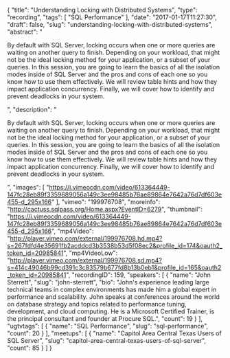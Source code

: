 {
  "title": "Understanding Locking with Distributed Systems",
  "type": "recording",
  "tags": [
    "SQL Performance"
  ],
  "date": "2017-01-17T11:27:30",
  "draft": false,
  "slug": "understanding-locking-with-distributed-systems",
  "abstract": "<p>By default with SQL Server, locking occurs when one or more queries are waiting on another query to finish. Depending on your workload, that might not be the ideal locking method for your application, or a subset of your queries. In this session, you are going to learn the basics of all the isolation modes inside of SQL Server and the pros and cons of each one so you know how to use them effectively. We will review table hints and how they impact application concurrency. Finally, we will cover how to identify and prevent deadlocks in your system.</p>",
  "description": "<p>By default with SQL Server, locking occurs when one or more queries are waiting on another query to finish. Depending on your workload, that might not be the ideal locking method for your application, or a subset of your queries. In this session, you are going to learn the basics of all the isolation modes inside of SQL Server and the pros and cons of each one so you know how to use them effectively. We will review table hints and how they impact application concurrency. Finally, we will cover how to identify and prevent deadlocks in your system.</p>",
  "images": [
    "https://i.vimeocdn.com/video/613364449-147fc28eb89f3359689056a149c3ee98485b76ae89864e7642a76d7df603e455-d_295x166"
  ],
  "vimeo": "199976708",
  "moreinfo": "http://cactuss.sqlpass.org/Home.aspx?EventID=6279",
  "thumbnail": "https://i.vimeocdn.com/video/613364449-147fc28eb89f3359689056a149c3ee98485b76ae89864e7642a76d7df603e455-d_295x166",
  "mp4Video": "http://player.vimeo.com/external/199976708.hd.mp4?s=267fdfd4e35691fb2acddcd3b3538b53d5f08ec2&profile_id=174&oauth2_token_id=20985841",
  "mp4VideoLow": "http://player.vimeo.com/external/199976708.sd.mp4?s=414c49046b99cd391c3c83579b677fd8b13b0eb1&profile_id=165&oauth2_token_id=20985841",
  "recordingID": 159,
  "speakers": [
    {
      "name": "John Sterrett",
      "slug": "john-sterrett",
      "bio": "John's experience leading large technical teams in complex environments has made him a global expert in performance and scalability. John speaks at conferences around the world on database strategy and topics related to performance tuning, development, and cloud computing. He is a Microsoft Certified Trainer, is the principal consultant and founder at Procure SQL.",
      "count": 19
    }
  ],
  "ugtvtags": [
    {
      "name": "SQL Performance",
      "slug": "sql-performance",
      "count": 20
    }
  ],
  "meetups": [
    {
      "name": "Capitol Area Central Texas Users of SQL Server",
      "slug": "capitol-area-central-texas-users-of-sql-server",
      "count": 85
    }
  ]
}